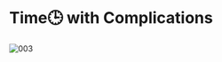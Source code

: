 # Time🕒 with Complications


![003](https://github.com/user-attachments/assets/464e862b-ac03-464c-acf0-3d03a91bfa64)

